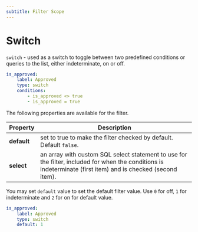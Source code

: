```yaml
---
subtitle: Filter Scope
---
```

# Switch

`switch` - used as a switch to toggle between two predefined conditions or queries to the list, either indeterminate, on or off.

```yaml
is_approved:
    label: Approved
    type: switch
    conditions:
        - is_approved <> true
        - is_approved = true
```

The following properties are available for the filter.

Property | Description
------------- | -------------
**default** | set to true to make the filter checked by default. Default `false`.
**select** | an array with custom SQL select statement to use for the filter, included for when the conditions is indeterminate (first item) and is checked (second item).

You may set `default` value to set the default filter value. Use `0` for off, `1` for indeterminate and `2` for on for default value.

```yaml
is_approved:
    label: Approved
    type: switch
    default: 1
```

